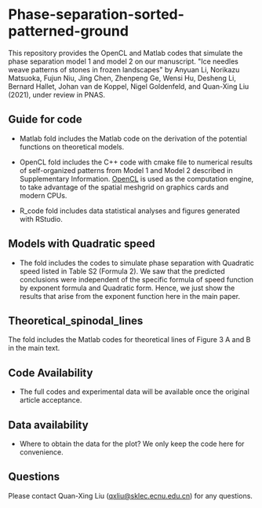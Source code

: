 # Phase-separation-sorted-patterned-ground
This repository provides the OpenCL and Matlab codes that simulate the phase separation model 1 and model 2 on our manuscript. "Ice needles weave patterns of stones in frozen landscapes" by Anyuan Li, Norikazu Matsuoka, Fujun Niu, Jing Chen, Zhenpeng Ge, Wensi Hu, Desheng Li, Bernard Hallet, Johan van de Koppel, Nigel Goldenfeld, and Quan-Xing Liu (2021), under review in PNAS.

## Guide for code 
* Matlab fold includes the Matlab code on the derivation of the potential functions on theoretical models.

* OpenCL fold includes the C++ code with cmake file to numerical results of self-organized patterns from Model 1 and Model 2 described in Supplementary Information. [OpenCL](http://en.wikipedia.org/wiki/OpenCL) is used as the computation engine, to take advantage of the spatial meshgrid on graphics cards and modern CPUs.

* R_code fold includes data statistical analyses and figures generated with RStudio.

## Models with Quadratic speed 
* The fold includes the codes to simulate phase separation with Quadratic speed listed in Table S2 (Formula 2). We saw that the predicted conclusions were independent of the specific formula of speed function by exponent formula and Quadratic form. Hence, we just show the results that arise from the exponent function here in the main paper.

## Theoretical_spinodal_lines
The fold includes the Matlab codes for theoretical lines of Figure 3 A and B in the main text. 

## Code Availability 
* The full codes and experimental data will be available once the original article acceptance. 

## Data availability
* Where to obtain the data for the plot? We only keep the code here for convenience.

## Questions
Please contact Quan-Xing Liu (qxliu@sklec.ecnu.edu.cn) for any questions. 
